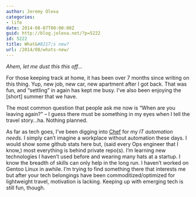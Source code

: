 ```yaml
---
author: Jeremy Olexa
categories:
- life
date: 2014-08-07T00:00:00Z
guid: http://blog.jolexa.net/?p=5222
id: 5222
title: What&#8217;s new?
url: /2014/08/whats-new/
---
```


*Ahem, let me dust this this off&#8230;*

For those keeping track at home, it has been over 7 months since writing on this thing. Yup, new job, new car, new apartment after I got back. That was fun, and &#8220;settling&#8221; in again has kept me busy. I&#8217;ve also been enjoying the [short] summer that we have.

The most common question that people ask me now is &#8220;When are you leaving again?&#8221; &#8211; I guess there must be something in my eyes when I tell the travel story&#8230;ha. Nothing planned.

As far as tech goes, I&#8217;ve been digging into [Chef][1] for my *IT automation needs*. I simply can&#8217;t imagine a workplace without automation these days. I would show some github stats here but, (said every Ops engineer that I know,) most everything is behind private repo(s). I&#8217;m learning new technologies I haven&#8217;t used before and wearing many hats at a startup. I know the breadth of skills can only help in the long run. I haven&#8217;t worked on Gentoo Linux in awhile. I&#8217;m trying to find something there that interests me but after your tech belongings have been commoditized/optimized for lightweight travel, motivation is lacking. Keeping up with emerging tech is still fun, though.

 [1]: http://www.getchef.com/